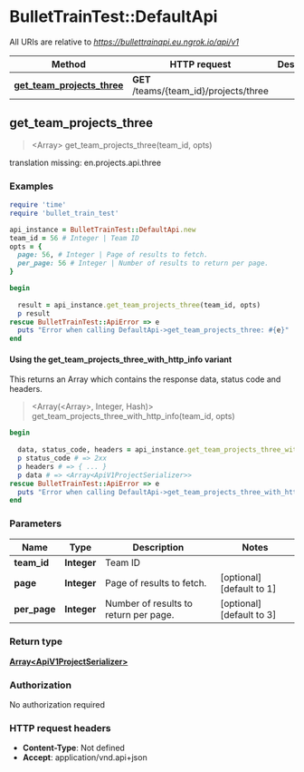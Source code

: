# BulletTrainTest::DefaultApi

All URIs are relative to *https://bullettrainapi.eu.ngrok.io/api/v1*

| Method | HTTP request | Description |
| ------ | ------------ | ----------- |
| [**get_team_projects_three**](DefaultApi.md#get_team_projects_three) | **GET** /teams/{team_id}/projects/three |  |


## get_team_projects_three

> <Array<ApiV1ProjectSerializer>> get_team_projects_three(team_id, opts)



translation missing: en.projects.api.three

### Examples

```ruby
require 'time'
require 'bullet_train_test'

api_instance = BulletTrainTest::DefaultApi.new
team_id = 56 # Integer | Team ID
opts = {
  page: 56, # Integer | Page of results to fetch.
  per_page: 56 # Integer | Number of results to return per page.
}

begin
  
  result = api_instance.get_team_projects_three(team_id, opts)
  p result
rescue BulletTrainTest::ApiError => e
  puts "Error when calling DefaultApi->get_team_projects_three: #{e}"
end
```

#### Using the get_team_projects_three_with_http_info variant

This returns an Array which contains the response data, status code and headers.

> <Array(<Array<ApiV1ProjectSerializer>>, Integer, Hash)> get_team_projects_three_with_http_info(team_id, opts)

```ruby
begin
  
  data, status_code, headers = api_instance.get_team_projects_three_with_http_info(team_id, opts)
  p status_code # => 2xx
  p headers # => { ... }
  p data # => <Array<ApiV1ProjectSerializer>>
rescue BulletTrainTest::ApiError => e
  puts "Error when calling DefaultApi->get_team_projects_three_with_http_info: #{e}"
end
```

### Parameters

| Name | Type | Description | Notes |
| ---- | ---- | ----------- | ----- |
| **team_id** | **Integer** | Team ID |  |
| **page** | **Integer** | Page of results to fetch. | [optional][default to 1] |
| **per_page** | **Integer** | Number of results to return per page. | [optional][default to 3] |

### Return type

[**Array&lt;ApiV1ProjectSerializer&gt;**](ApiV1ProjectSerializer.md)

### Authorization

No authorization required

### HTTP request headers

- **Content-Type**: Not defined
- **Accept**: application/vnd.api+json

